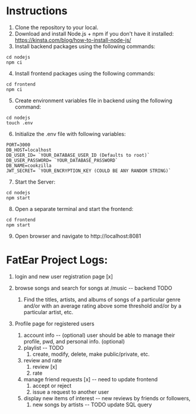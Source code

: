 # Instructions

1. Clone the repository to your local.
2. Download and install Node.js + npm if you don't have it installed: https://kinsta.com/blog/how-to-install-node-js/
3. Install backend packages using the following commands:
```
cd nodejs
npm ci
```
4. Install frontend packages using the following commands:
```
cd frontend
npm ci
```
5. Create environment variables file in backend using the following command:
```
cd nodejs
touch .env
```
6. Initialize the .env file with following variables:
```
PORT=3000
DB_HOST=localhost
DB_USER_ID= `YOUR_DATABASE_USER_ID (Defaults to root)`
DB_USER_PASSWORD= `YOUR_DATABASE_PASSWORD`
DB_NAME=cookzilla
JWT_SECRET= `YOUR_ENCRYPTION_KEY (COULD BE ANY RANDOM STRING)`
```
7. Start the Server:
```
cd nodejs
npm start
```
8. Open a separate terminal and start the frontend:
```
cd frontend
npm start
```
9. Open browser and navigate to http://localhost:8081

# FatEar Project Logs: 
1. login and new user registration page [x]
   
2. browse songs and search for songs at /music  -- backend TODO  
   1. Find the titles, artists, and albums of songs of a particular genre and/or with an average rating above some threshold and/or by a particular artist, etc.
     
3. Profile page for registered users 
   1. account info -- (optional) 
      user should be able to manage their profile, pwd, and personal info. (optional)
   2. playlist -- TODO
      1. create, modify, delete, make public/private, etc. 
   3. review and rate 
      1. review [x]
      2. rate 
   4. manage friend requests [x] -- need to update frontend 
      1. accept or reject 
      2. issue a request to another user 
   5. display new items of interest -- new reviews by friends or followers, 
      1. new songs by artists -- TODO update SQL query 


